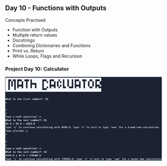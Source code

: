 ## Day 10 - Functions with Outputs

Concepts Practised

- Function with Outputs 
- Multiple return values 
- Docstrings 
- Combining Dictionaries and Functions 
- Print vs. Return 
- While Loops, Flags and Recursion

### Project Day 10: Calculator

![img_1.png](img_1.png)
